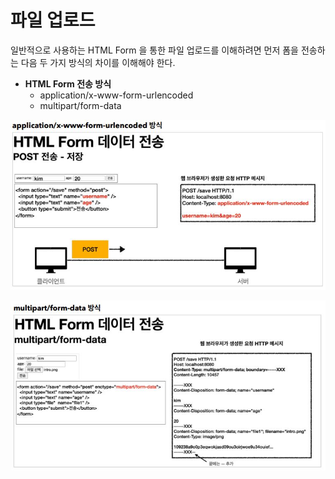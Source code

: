 # 파일 업로드

일반적으로 사용하는 HTML Form 을 통한 파일 업로드를 이해하려면 먼저 폼을 전송하는 다음 두 가지 방식의 차이를 이해해야 한다.

- __HTML Form 전송 방식__
  - application/x-www-form-urlencoded
  - multipart/form-data

![IMAGES](./images/file1.JPG)

![IMAGES](./images/file2.JPG)
